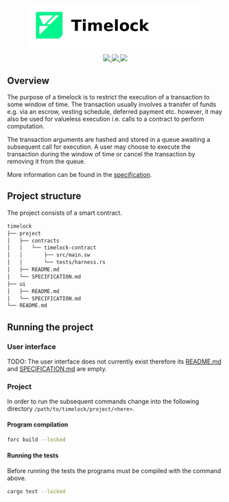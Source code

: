<p align="center">
    <picture>
        <source media="(prefers-color-scheme: dark)" srcset=".docs/timelock-logo-dark-theme.png">
        <img alt="SwayApps Timelock Logo" width="400px" src=".docs/timelock-logo-light-theme.png">
    </picture>
</p>

<p align="center">
    <a href="https://crates.io/crates/forc/0.47.0" alt="forc">
        <img src="https://img.shields.io/badge/forc-v0.47.0-orange" />
    </a>
    <a href="https://crates.io/crates/fuel-core/0.20.8" alt="fuel-core">
        <img src="https://img.shields.io/badge/fuel--core-v0.20.8-yellow" />
    </a>
    <a href="https://crates.io/crates/fuels/0.50.1" alt="forc">
        <img src="https://img.shields.io/badge/fuels-v0.50.1-blue" />
    </a>
</p>

## Overview

The purpose of a timelock is to restrict the execution of a transaction to some window of time. The transaction usually involves a transfer of funds e.g. via an escrow, vesting schedule, deferred payment etc. however, it may also be used for valueless execution i.e. calls to a contract to perform computation.

The transaction arguments are hashed and stored in a queue awaiting a subsequent call for execution. A user may choose to execute the transaction during the window of time or cancel the transaction by removing it from the queue.

More information can be found in the [specification](./project/SPECIFICATION.md).

## Project structure

The project consists of a smart contract.

<!--Only show most important files e.g. script to run, build etc.-->

```sh
timelock
├── project
│   ├── contracts
│   │   └── timelock-contract
│   │       ├── src/main.sw
│   │       └── tests/harness.rs
│   ├── README.md
│   └── SPECIFICATION.md
├── ui
│   ├── README.md
│   └── SPECIFICATION.md
└── README.md
```

## Running the project

### User interface

TODO: The user interface does not currently exist therefore its [README.md](ui/README.md) and [SPECIFICATION.md](ui/SPECIFICATION.md) are empty.

### Project

In order to run the subsequent commands change into the following directory `/path/to/timelock/project/<here>`.

#### Program compilation

```bash
forc build --locked
```

#### Running the tests

Before running the tests the programs must be compiled with the command above.

```bash
cargo test --locked
```
